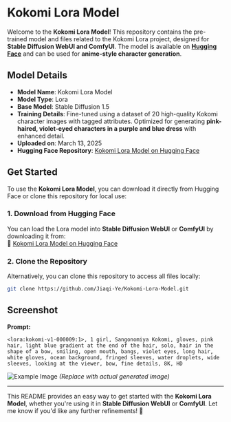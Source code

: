 # Kokomi Lora Model

Welcome to the **Kokomi Lora Model**! This repository contains the pre-trained model and files related to the Kokomi Lora project, designed for **Stable Diffusion WebUI and ComfyUI**. The model is available on **[Hugging Face](https://huggingface.co/jye224/Kokomi)** and can be used for **anime-style character generation**.

## Model Details

- **Model Name**: Kokomi Lora Model  
- **Model Type**: Lora  
- **Base Model**: Stable Diffusion 1.5  
- **Training Details**: Fine-tuned using a dataset of 20 high-quality Kokomi character images with tagged attributes. Optimized for generating **pink-haired, violet-eyed characters in a purple and blue dress** with enhanced detail.  
- **Uploaded on**: March 13, 2025  
- **Hugging Face Repository**: [Kokomi Lora Model on Hugging Face](https://huggingface.co/jye224/Kokomi)  

## Get Started

To use the **Kokomi Lora Model**, you can download it directly from Hugging Face or clone this repository for local use:

### 1. Download from Hugging Face  
You can load the Lora model into **Stable Diffusion WebUI** or **ComfyUI** by downloading it from:  
🔗 [Kokomi Lora Model on Hugging Face](https://huggingface.co/jye224/Kokomi)

### 2. Clone the Repository  
Alternatively, you can clone this repository to access all files locally:  

```bash
git clone https://github.com/Jiaqi-Ye/Kokomi-Lora-Model.git
```

## Screenshot  

**Prompt:**  

```text
<lora:kokomi-v1-000009:1>, 1 girl, Sangonomiya Kokomi, gloves, pink hair, light blue gradient at the end of the hair, solo, hair in the shape of a bow, smiling, open mouth, bangs, violet eyes, long hair, white gloves, ocean background, fringed sleeves, water droplets, wide sleeves, looking at the viewer, bow, fine details, 8K, HD
```

![Example Image](example1.png) *(Replace with actual generated image)*

---

This README provides an easy way to get started with the **Kokomi Lora Model**, whether you're using it in **Stable Diffusion WebUI** or **ComfyUI**. Let me know if you'd like any further refinements! 🚀
